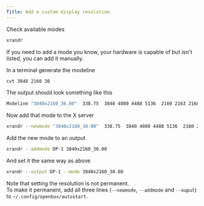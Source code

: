 ```yaml
---
Title: Add a custom display resolution
---
```


Check available modes

```bash
xrandr
```

If you need to add a mode you know, your hardware is capable of but isn't listed, you can add it manually.

In a terminal generate the modeline

```bash
cvt 3840 2160 30
```

The output should look something like this

```bash
Modeline "3840x2160_30.00"  338.75  3840 4080 4488 5136  2160 2163 2168 2200 -hsync +vsync
```

Now add that mode to the X server

```bash
xrandr --newmode "3840x2160_30.00"  338.75  3840 4080 4488 5136  2160 2163 
```

Add the new mode to an output

```bash
xrandr --addmode DP-1 3840x2160_30.00
```

And set it the same way as above

```bash
xrandr --output DP-1 --mode 3840x2160_30.00
```

Note that setting the resolution is not permanent.  
To make it permanent, add all three lines (`--newmode`, `--addmode` and `--ouput`) to `~/.config/openbox/autostart`.